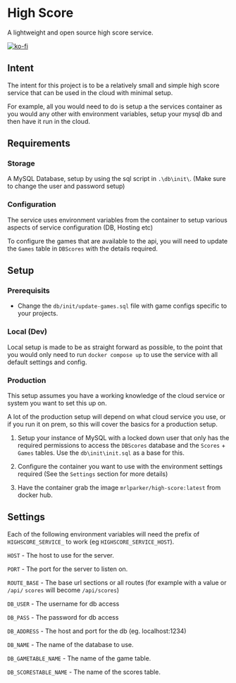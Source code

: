 # High Score
A lightweight and open source high score service.

[![ko-fi](https://ko-fi.com/img/githubbutton_sm.svg)](https://ko-fi.com/A1371A99)

## Intent
The intent for this project is to be a relatively small and simple high score service that can be used in the cloud with minimal setup.

For example, all you would need to do is setup a the services container as you would any other with environment variables, setup your mysql db and then have it run in the cloud.

## Requirements
### Storage
A MySQL Database, setup by using the sql script in `.\db\init\`. (Make sure to change the user and password setup)

### Configuration
The service uses environment variables from the container to setup various aspects of service configuration (DB, Hosting etc)

To configure the games that are available to the api, you will need to update the `Games` table in `DBScores` with the details required.

## Setup
### Prerequisits
- Change the `db/init/update-games.sql` file with game configs specific to your projects.

### Local (Dev)
Local setup is made to be as straight forward as possible, to the point that you would only need to run `docker compose up` to use the service with all default settings and config.

### Production
This setup assumes you have a working knowledge of the cloud service or system you want to set this up on.

A lot of the production setup will depend on what cloud service you use, or if you run it on prem, so this will cover the basics for a production setup.

1) Setup your instance of MySQL with a locked down user that only has the required permissions to access the `DBScores` database and the `Scores` + `Games` tables. Use the `db\init\init.sql` as a base for this.

2) Configure the container you want to use with the environment settings required (See the `Settings` section for more details)

3) Have the container grab the image `mrlparker/high-score:latest` from docker hub.

## Settings
Each of the following environment variables will need the prefix of `HIGHSCORE_SERVICE_` to work (eg `HIGHSCORE_SERVICE_HOST`).

`HOST` - The host to use for the server.

`PORT` - The port for the server to listen on.

`ROUTE_BASE` - The base url sections or all routes (for example with a value or `/api/` `scores` will become `/api/scores`)

`DB_USER` - The username for db access

`DB_PASS` - The password for db access

`DB_ADDRESS` - The host and port for the db (eg. localhost:1234)

`DB_NAME` - The name of the database to use.

`DB_GAMETABLE_NAME` - The name of the game table.

`DB_SCORESTABLE_NAME` - The name of the scores table.
